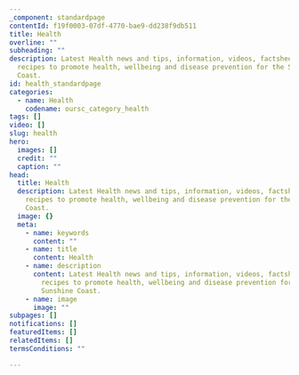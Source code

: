 ```yaml
---
_component: standardpage
contentId: f19f0003-07df-4770-bae9-dd238f9db511
title: Health
overline: ""
subheading: ""
description: Latest Health news and tips, information, videos, factsheets and
  recipes to promote health, wellbeing and disease prevention for the Sunshine
  Coast.
id: health_standardpage
categories:
  - name: Health
    codename: oursc_category_health
tags: []
video: []
slug: health
hero:
  images: []
  credit: ""
  caption: ""
head:
  title: Health
  description: Latest Health news and tips, information, videos, factsheets and
    recipes to promote health, wellbeing and disease prevention for the Sunshine
    Coast.
  image: {}
  meta:
    - name: keywords
      content: ""
    - name: title
      content: Health
    - name: description
      content: Latest Health news and tips, information, videos, factsheets and
        recipes to promote health, wellbeing and disease prevention for the
        Sunshine Coast.
    - name: image
      image: ""
subpages: []
notifications: []
featuredItems: []
relatedItems: []
termsConditions: ""

---
```

